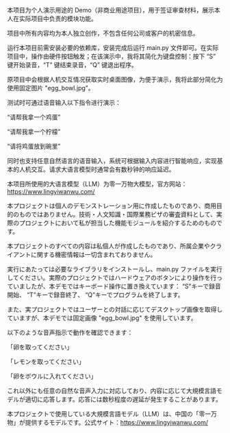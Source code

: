 本项目为个人演示用途的 Demo（非商业用途项目），用于签证审查材料，展示本人在实际项目中负责的模块功能。

项目中所有内容均为本人独立创作，不包含任何公司或客户的机密信息。

运行本项目前需安装必要的依赖库，安装完成后运行 main.py 文件即可。在实际项目中，操作由硬件按钮触发；在该演示中，我将其简化为键盘控制：按下 “S” 键开始录音，“T” 键结束录音，“Q” 键退出程序。

原项目中会根据人机交互情况获取实时桌面图像，为便于演示，我将此部分简化为使用固定图片 "egg_bowl.jpg"。

测试时可通过语音输入以下指令进行演示：

“请帮我拿一个鸡蛋”

“请帮我拿一个柠檬”

“请将鸡蛋放到碗里”

同时也支持任意自然语言的语音输入，系统可根据输入内容进行智能响应，实现基本的人机交互。请求大语言模型时通常会有数秒钟的响应延迟。

本项目所使用的大语言模型（LLM）为零一万物大模型，官方网站：https://www.lingyiwanwu.com/

     


本プロジェクトは個人のデモンストレーション用に作成したものであり、商用目的のものではありません。技術・人文知識・国際業務ビザの審査資料として、実際のプロジェクトにおいて私が担当した機能モジュールを紹介するためのものです。

本プロジェクトのすべての内容は私個人が作成したものであり、所属企業やクライアントに関する機密情報は一切含まれておりません。

実行にあたっては必要なライブラリをインストールし、main.py ファイルを実行してください。実際のプロジェクトではハードウェアのボタンにより操作を行っていましたが、本デモではキーボード操作に置き換えています：
“S”キーで録音開始、
“T”キーで録音終了、
“Q”キーでプログラムを終了します。

また、実プロジェクトではユーザーとの対話に応じてデスクトップ画像を取得していますが、本デモでは固定画像 "egg_bowl.jpg" を使用しています。

以下のような音声指示で動作を確認できます：

「卵を取ってください」

「レモンを取ってください」

「卵をボウルに入れてください」

これ以外にも任意の自然な音声入力に対応しており、内容に応じて大規模言語モデルが適切に応答します。応答には数秒程度の遅延が発生することがあります。

本プロジェクトで使用している大規模言語モデル（LLM）は、中国の「零一万物」が提供するモデルです。公式サイト：https://www.lingyiwanwu.com/
